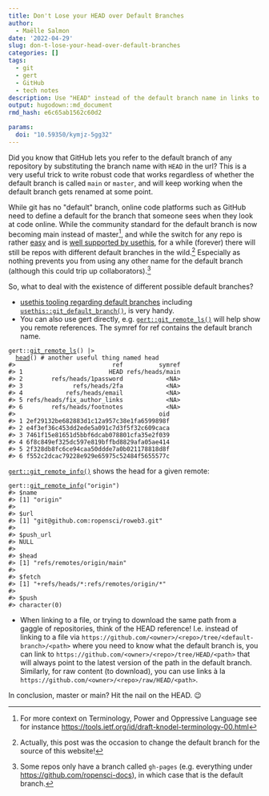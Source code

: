 ```yaml
---
title: Don't Lose your HEAD over Default Branches
author:
  - Maëlle Salmon
date: '2022-04-29'
slug: don-t-lose-your-head-over-default-branches
categories: []
tags:
  - git
  - gert
  - GitHub
  - tech notes
description: Use "HEAD" instead of the default branch name in links to files on GitHub, as it will work for any default branch name.
output: hugodown::md_document
rmd_hash: e6c65ab1562c60d2

params:
  doi: "10.59350/kymjz-5gg32"
---
```


Did you know that GitHub lets you refer to the default branch of any repository by substituting the branch name with `HEAD` in the url? This is a very useful trick to write robust code that works regardless of whether the default branch is called `main` or `master`, and will keep working when the default branch gets renamed at some point.

While git has no "default" branch, online code platforms such as GitHub need to define a default for the branch that someone sees when they look at code online. While the community standard for the default branch is now becoming main instead of master[^1], and while the switch for any repo is rather [easy](https://www.hanselman.com/blog/easily-rename-your-git-default-branch-from-master-to-main) and is [well supported by usethis](https://www.tidyverse.org/blog/2021/10/renaming-default-branch/), for a while (forever) there will still be repos with different default branches in the wild.[^2] Especially as nothing prevents you from using any other name for the default branch (although this could trip up collaborators).[^3]

So, what to deal with the existence of different possible default branches?

-   [usethis tooling regarding default branches](https://www.tidyverse.org/blog/2021/10/renaming-default-branch/) including [`usethis::git_default_branch()`](https://usethis.r-lib.org/reference/git-default-branch.html), is very handy.
-   You can also use gert directly, e.g. [`gert::git_remote_ls()`](https://docs.ropensci.org/gert/reference/git_fetch.html) will help show you remote references. The symref for ref contains the default branch name.

<div class="highlight">

<pre class='chroma'><code class='language-r' data-lang='r'><span class='nf'>gert</span><span class='nf'>::</span><span class='nf'><a href='https://docs.ropensci.org/gert/reference/git_fetch.html'>git_remote_ls</a></span><span class='o'>(</span><span class='o'>)</span> |&gt;
  <span class='nf'><a href='https://rdrr.io/r/utils/head.html'>head</a></span><span class='o'>(</span><span class='o'>)</span> <span class='c'># another useful thing named head</span>
<span class='c'>#&gt;                           ref          symref</span>
<span class='c'>#&gt; 1                        HEAD refs/heads/main</span>
<span class='c'>#&gt; 2        refs/heads/1password            &lt;NA&gt;</span>
<span class='c'>#&gt; 3              refs/heads/2fa            &lt;NA&gt;</span>
<span class='c'>#&gt; 4            refs/heads/email            &lt;NA&gt;</span>
<span class='c'>#&gt; 5 refs/heads/fix_author_links            &lt;NA&gt;</span>
<span class='c'>#&gt; 6        refs/heads/footnotes            &lt;NA&gt;</span>
<span class='c'>#&gt;                                        oid</span>
<span class='c'>#&gt; 1 2ef29132be682883d1c12a957c38e1fa6599898f</span>
<span class='c'>#&gt; 2 e4f3ef36c453dd2ede5a091c7d3f5f32c609caca</span>
<span class='c'>#&gt; 3 7461f15e81651d5bbf6dcab078801cfa35e2f039</span>
<span class='c'>#&gt; 4 6f8c849ef325dc597e819bffbd8829afa05ae414</span>
<span class='c'>#&gt; 5 2f328db8fc6ce94caa50ddde7a0b021178818d8f</span>
<span class='c'>#&gt; 6 f552c2dcac79228e929e65975c52484f5655577c</span></code></pre>

</div>

[`gert::git_remote_info()`](https://docs.ropensci.org/gert/reference/git_remote.html) shows the head for a given remote:

<div class="highlight">

<pre class='chroma'><code class='language-r' data-lang='r'><span class='nf'>gert</span><span class='nf'>::</span><span class='nf'><a href='https://docs.ropensci.org/gert/reference/git_remote.html'>git_remote_info</a></span><span class='o'>(</span><span class='s'>"origin"</span><span class='o'>)</span>
<span class='c'>#&gt; $name</span>
<span class='c'>#&gt; [1] "origin"</span>
<span class='c'>#&gt; </span>
<span class='c'>#&gt; $url</span>
<span class='c'>#&gt; [1] "git@github.com:ropensci/roweb3.git"</span>
<span class='c'>#&gt; </span>
<span class='c'>#&gt; $push_url</span>
<span class='c'>#&gt; NULL</span>
<span class='c'>#&gt; </span>
<span class='c'>#&gt; $head</span>
<span class='c'>#&gt; [1] "refs/remotes/origin/main"</span>
<span class='c'>#&gt; </span>
<span class='c'>#&gt; $fetch</span>
<span class='c'>#&gt; [1] "+refs/heads/*:refs/remotes/origin/*"</span>
<span class='c'>#&gt; </span>
<span class='c'>#&gt; $push</span>
<span class='c'>#&gt; character(0)</span></code></pre>

</div>

-   When linking to a file, or trying to download the same path from a gaggle of repositories, think of the HEAD reference! I.e. instead of linking to a file via `https://github.com/<owner>/<repo>/tree/<default-branch>/<path>` where you need to know what the default branch is, you can link to `https://github.com/<owner>/<repo>/tree/HEAD/<path>` that will always point to the latest version of the path in the default branch. Similarly, for raw content (to download), you can use links à la `https://github.com/<owner>/<repo>/raw/HEAD/<path>`.

In conclusion, master or main? Hit the nail on the HEAD. :wink:

[^1]: For more context on Terminology, Power and Oppressive Language see for instance <https://tools.ietf.org/id/draft-knodel-terminology-00.html>

[^2]: Actually, this post was the occasion to change the default branch for the source of this website!

[^3]: Some repos only have a branch called `gh-pages` (e.g. everything under <https://github.com/ropensci-docs>), in which case that is the default branch.

